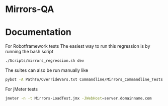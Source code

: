# Mirrors-QA

# Documentation

For Robotframework tests
The easiest way to run this regression is by running the bash script

```bash
./Scripts/mirrors_regression.sh dev
```

The suites can also be run manually like

```bash
pybot -A PathTo/OverrideVars.txt Commandline/Mirrors_Commandline_Tests.robot
```

For jMeter tests

```bash
jmeter -n -t Mirrors-LoadTest.jmx -JWebHost=server.domainname.com
```